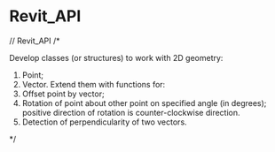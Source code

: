 # Revit_API
// Revit_API
/*


Develop classes (or structures) to work with 2D geometry:
1.	Point;
2.	Vector.
Extend them with functions for:
1.	Offset point by vector;
2.	Rotation of point about other point on specified angle (in degrees); positive direction of rotation is counter-clockwise direction.
3.	Detection of perpendicularity of two vectors.

*/
